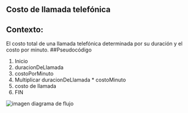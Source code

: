 ## Costo de llamada telefónica
## Contexto:
El costo total de una llamada telefónica determinada por su duración y el costo por minuto.
##Pseudocódigo
1. Inicio
2. duracionDeLlamada
3. costoPorMinuto
4. Multiplicar duracionDeLlamada * costoMinuto
5. costo de llamada
6. FIN 

![imagen diagrama de flujo](http://1.1m.yt/7QIrRfG.jpg)
